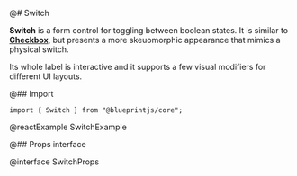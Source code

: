 @# Switch

**Switch** is a form control for toggling between boolean states. It is similar to
[**Checkbox**](#core/components/checkbox), but presents a more skeuomorphic appearance that mimics a physical switch.

Its whole label is interactive and it supports a few visual modifiers for different UI layouts.

@## Import

```tsx
import { Switch } from "@blueprintjs/core";
```

@reactExample SwitchExample

@## Props interface

@interface SwitchProps
